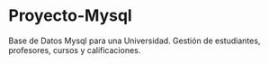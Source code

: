 # Proyecto-Mysql
Base de Datos Mysql para una Universidad. Gestión de estudiantes, profesores, cursos y calificaciones.
